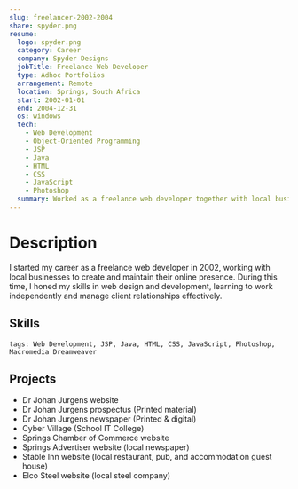 ```yaml
---
slug: freelancer-2002-2004
share: spyder.png
resume:
  logo: spyder.png
  category: Career
  company: Spyder Designs
  jobTitle: Freelance Web Developer
  type: Adhoc Portfolios
  arrangement: Remote
  location: Springs, South Africa
  start: 2002-01-01
  end: 2004-12-31
  os: windows
  tech:
    - Web Development
    - Object-Oriented Programming
    - JSP
    - Java
    - HTML
    - CSS
    - JavaScript
    - Photoshop
  summary: Worked as a freelance web developer together with local businesses to create and maintain their online presence.
---
```


# Description

I started my career as a freelance web developer in 2002, working with local businesses to create and maintain their online presence.
During this time, I honed my skills in web design and development, learning to work independently and manage client relationships effectively.

## Skills

`tags: Web Development, JSP, Java, HTML, CSS, JavaScript, Photoshop, Macromedia Dreamweaver`

## Projects

- Dr Johan Jurgens website
- Dr Johan Jurgens prospectus (Printed material)
- Dr Johan Jurgens newspaper (Printed & digital)
- Cyber Village (School IT College)
- Springs Chamber of Commerce website
- Springs Advertiser website (local newspaper)
- Stable Inn website (local restaurant, pub, and accommodation guest house)
- Elco Steel website (local steel company)
